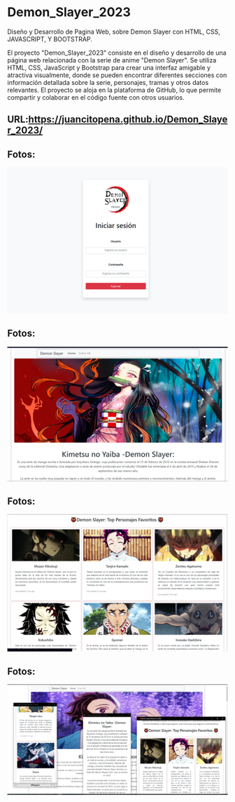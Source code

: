 # Demon_Slayer_2023
Diseño y Desarrollo de Pagina Web, sobre Demon Slayer con HTML, CSS, JAVASCRIPT, Y BOOTSTRAP.

El proyecto "Demon_Slayer_2023" consiste en el diseño y desarrollo de una página web relacionada con la serie de anime "Demon Slayer". Se utiliza HTML, CSS, JavaScript y Bootstrap para crear una interfaz amigable y atractiva visualmente, donde se pueden encontrar diferentes secciones con información detallada sobre la serie, personajes, tramas y otros datos relevantes. El proyecto se aloja en la plataforma de GitHub, lo que permite compartir y colaborar en el código fuente con otros usuarios.

## URL:https://juancitopena.github.io/Demon_Slayer_2023/

## Fotos:
![](imagen4.png)

## Fotos:
![](imagen1.png)

## Fotos:
![](imagen2.png)

## Fotos:
![](imagen3.png)


